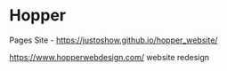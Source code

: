 # Hopper

Pages Site - https://justoshow.github.io/hopper_website/

https://www.hopperwebdesign.com/ website redesign
